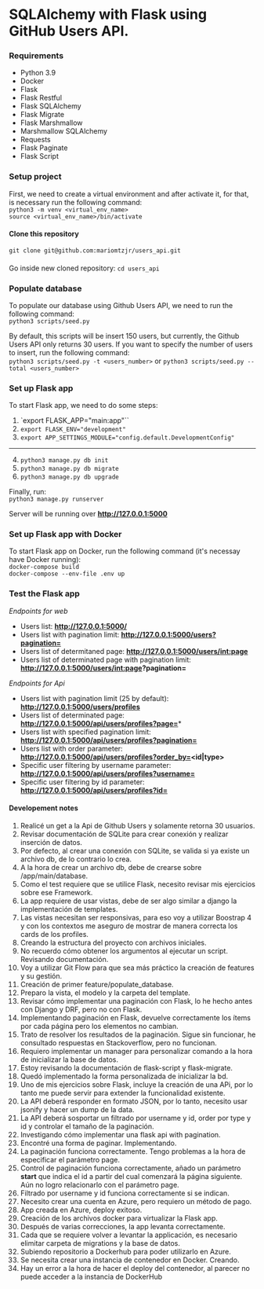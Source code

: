 # SQLAlchemy with Flask using GitHub Users API.

### Requirements
- Python 3.9
- Docker
- Flask
- Flask Restful
- Flask SQLAlchemy
- Flask Migrate
- Flask Marshmallow
- Marshmallow SQLAlchemy
- Requests
- Flask Paginate
- Flask Script

### Setup project
First, we need to create a virtual environment and after activate it, for that, is necessary run the following command:  
`python3 -m venv <virtual_env_name>`  
`source <virtual_env_name>/bin/activate`  

#### Clone this repository
`git clone git@github.com:mariomtzjr/users_api.git`  

####
Go inside new cloned repository: 
`cd users_api`

### Populate database
To populate our database using Github Users API, we need to run the following command:  
`python3 scripts/seed.py`  

By default, this scripts will be insert 150 users, but currently, the Github Users API only returns 30 users. If you want to specify the number of users to insert, run the following command:  
`python3 scripts/seed.py -t <users_number>` or `python3 scripts/seed.py --total <users_number>`  

### Set up Flask app
To start Flask app, we need to do some steps:  
1. `export FLASK_APP="main:app"``
2. `export FLASK_ENV="development"`
3. `export APP_SETTINGS_MODULE="config.default.DevelopmentConfig"`
---
4. `python3 manage.py db init`  
5. `python3 manage.py db migrate`
6. `python3 manage.py db upgrade`

Finally, run:  
`python3 manage.py runserver`

Server will be running over __http://127.0.0.1:5000__

### Set up Flask app with Docker
To start Flask app on Docker, run the following command (it's necessay have Docker running):  
`docker-compose build`  
`docker-compose --env-file .env up`


### Test the Flask app
*Endpoints for web*
- Users list: __http://127.0.0.1:5000/__
- Users list with pagination limit: __http://127.0.0.1:5000/users?pagination=<limit>__
- Users list of determitaned page: __http://127.0.0.1:5000/users/<int:page>__
- Users list of determinated page with pagination limit: __http://127.0.0.1:5000/users/<int:page>?pagination=<limit>__

*Endpoints for Api*  
- Users list with pagination limit (25 by default): __http://127.0.0.1:5000/users/profiles__
- Users list of determinated page: __http://127.0.0.1:5000/api/users/profiles?page=<page>__*
- Users list with specified pagination limit: __http://127.0.0.1:5000/api/users/profiles?pagination=<pagination>__
- Users list with order parameter: __http://127.0.0.1:5000/api/users/profiles?order_by=<id|type>__
- Specific user filtering by username parameter: __http://127.0.0.1:5000/api/users/profiles?username=<term>__
- Specific user filtering by id parameter: __http://127.0.0.1:5000/api/users/profiles?id=<id>__


#### Developement notes
1. Realicé un get a la Api de Github Users y solamente retorna 30 usuarios.
2. Revisar documentación de SQLite para crear conexión y realizar inserción de datos.
3. Por defecto, al crear una conexión con SQLite, se valida si ya existe un archivo db, de lo contrario lo crea.
4. A la hora de crear un archivo db, debe de crearse sobre /app/main/database.
5. Como el test requiere que se utilice Flask, necesito revisar mis ejercicios sobre ese Framework.
6. La app requiere de usar vistas, debe de ser algo similar a django la implementación de templates.
7. Las vistas necesitan ser responsivas, para eso voy a utilizar Boostrap 4 y con los contextos me aseguro de mostrar de manera correcta los cards de los profiles.
8. Creando la estructura del proyecto con archivos iniciales.
9. No recuerdo cómo obtener los argumentos al ejecutar un script. Revisando documentación.
10. Voy a utilizar Git Flow para que sea más práctico la creación de features y su gestión.
11. Creación de primer feature/populate_database.
12. Preparo la vista, el modelo y la carpeta del template.
13. Revisar cómo implementar una paginación con Flask, lo he hecho antes con Django y DRF, pero no con Flask.
14. Implementando paginación en Flask, devuelve correctamente los ítems por cada página pero los elementos no cambian.
15. Trato de resolver los resultados de la paginación. Sigue sin funcionar, he consultado respuestas en Stackoverflow, pero no funcionan.
16. Requiero implementar un manager para personalizar comando a la hora de inicializar la base de datos.
17. Estoy revisando la documentación de flask-script y flask-migrate.
18. Quedó implementado la forma personalizada de inicializar la bd.
19. Uno de mis ejercicios sobre Flask, incluye la creación de una APi, por lo tanto me puede servir para extender la funcionalidad existente.
20. La API deberá responder en formato JSON, por lo tanto, necesito usar jsonify y hacer un dump de la data.
21. La API deberá sosportar un filtrado por username y id, order por type y id y controlar el tamaño de la paginación.
22. Investigando cómo implementar una flask api with pagination.
23. Encontré una forma de paginar. Implementando.
24. La paginación funciona correctamente. Tengo problemas a la hora de especificar el parámetro page.
25. Control de paginación funciona correctamente, añado un parámetro __start__ que indica el id a partir del cual comenzará la página siguiente. Aún no logro relacionarlo con el parámetro page.
25. Filtrado por username y id funciona correctamente si se indican.
27. Necesito crear una cuenta en Azure, pero requiero un método de pago.
28. App creada en Azure, deploy exitoso.
29. Creación de los archivos docker para virtualizar la Flask app.
30. Después de varias correcciones, la app levanta correctamente.
31. Cada que se requiere volver a levantar la applicación, es necesario elimitar carpeta de migrations y la base de datos.
32. Subiendo repositorio a Dockerhub para poder utilizarlo en Azure.
33. Se necesita crear una instancia de contenedor en Docker. Creando.
34. Hay un error a la hora de hacer el deploy del contenedor, al parecer no puede acceder a la instancia de DockerHub


